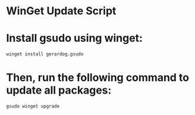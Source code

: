 # WinGet Update Script

# Install gsudo using winget:
`winget install gerardog.gsudo`

# Then, run the following command to update all packages:
`gsudo winget upgrade`


